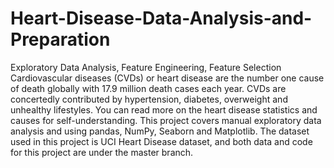 # Heart-Disease-Data-Analysis-and-Preparation
Exploratory Data Analysis, Feature Engineering, Feature Selection
Cardiovascular diseases (CVDs) or heart disease are the number one cause of death globally with 17.9 million death cases each year. CVDs are concertedly contributed by hypertension, diabetes, overweight and unhealthy lifestyles. You can read more on the heart disease statistics and causes for self-understanding. This project covers manual exploratory data analysis and using pandas, NumPy, Seaborn and Matplotlib. The dataset used in this project is UCI Heart Disease dataset, and both data and code for this project are under the master branch. 
